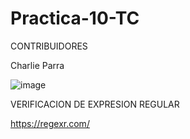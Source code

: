 # Practica-10-TC
CONTRIBUIDORES

Charlie Parra

![image](https://user-images.githubusercontent.com/88689761/198859871-db09dbba-9fd5-4ef2-98e4-36d8a52bd480.png)


VERIFICACION DE EXPRESION REGULAR

https://regexr.com/



